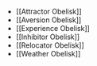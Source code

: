 * [[Attractor Obelisk]]
* [[Aversion Obelisk]]
* [[Experience Obelisk]]
* [[Inhibitor Obelisk]]
* [[Relocator Obelisk]]
* [[Weather Obelisk]]
